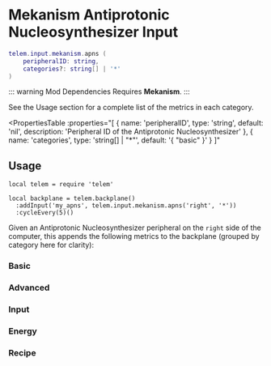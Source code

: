 <script setup>
  import { data as metrics } from './common/metrics.data.ts'
</script>

# Mekanism Antiprotonic Nucleosynthesizer Input <RepoLink path="lib/input/mekanism/AntiprotonicNucleosynthesizerInputAdapter.lua" />

```lua
telem.input.mekanism.apns (
	peripheralID: string,
	categories?: string[] | '*'
)
```

::: warning Mod Dependencies
Requires **Mekanism**.
:::

See the Usage section for a complete list of the metrics in each category.

<PropertiesTable
  :properties="[
    {
      name: 'peripheralID',
      type: 'string',
      default: 'nil',
      description: 'Peripheral ID of the Antiprotonic Nucleosynthesizer'
    },
		{
			name: 'categories',
			type: 'string[] | &quot;*&quot;',
			default: '{ &quot;basic&quot; }'
		}
  ]"
>
<template v-slot:categories>

List of metric categories to query. The value `"*"` can be used to include all categories, which are listed below.

```lua
{ "basic", "advanced", "input", "output", "energy", "recipe" }
```
</template>
</PropertiesTable>

## Usage

```lua{4}
local telem = require 'telem'

local backplane = telem.backplane()
  :addInput('my_apns', telem.input.mekanism.apns('right', '*'))
  :cycleEvery(5)()
```

Given an Antiprotonic Nucleosynthesizer peripheral on the `right` side of the computer, this appends the following metrics to the backplane (grouped by category here for clarity):

### Basic

<MetricTable
  prefix="mekapns:"
  :metrics="[
    { name: 'input_chemical_filled_percentage', value: '0.0 - 1.0'                },
    { name: 'input_item_count',                 value: '0 - inf',   unit: 'item'  },
    { name: 'output_item_count',                value: '0 - inf',   unit: 'item'  },
    { name: 'energy_usage',                     value: '0.0 - inf', unit: 'FE/t'  },
    ...metrics.genericMachine.basic
  ]"
/>

### Advanced

<MetricTable
  prefix="mekapns:"
  :metrics="[
    ...metrics.genericMachine.advanced
  ]"
/>

### Input

<MetricTable
  prefix="mekapns:"
  :metrics="[
    { name: 'input_chemical',           value: '0.0 - inf', unit: 'B' },
    { name: 'input_chemical_capacity',  value: '0.0 - inf', unit: 'B' },
    { name: 'input_chemical_needed',    value: '0.0 - inf', unit: 'B' }
  ]"
/>

### Energy

<MetricTable
  prefix="mekapns:"
  :metrics="[
    ...metrics.genericMachine.energy
  ]"
/>

### Recipe

<MetricTable
  prefix="mekapns:"
  :metrics="[
    ...metrics.recipeProgress.recipe,
  ]"
/>